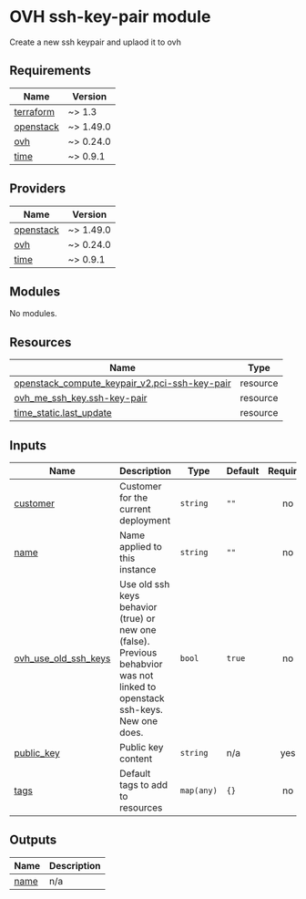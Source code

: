 # OVH ssh-key-pair module

Create a new ssh keypair and uplaod it to ovh
<!-- BEGIN_TF_DOCS -->
## Requirements

| Name | Version |
|------|---------|
| <a name="requirement_terraform"></a> [terraform](#requirement\_terraform) | ~> 1.3 |
| <a name="requirement_openstack"></a> [openstack](#requirement\_openstack) | ~> 1.49.0 |
| <a name="requirement_ovh"></a> [ovh](#requirement\_ovh) | ~> 0.24.0 |
| <a name="requirement_time"></a> [time](#requirement\_time) | ~> 0.9.1 |

## Providers

| Name | Version |
|------|---------|
| <a name="provider_openstack"></a> [openstack](#provider\_openstack) | ~> 1.49.0 |
| <a name="provider_ovh"></a> [ovh](#provider\_ovh) | ~> 0.24.0 |
| <a name="provider_time"></a> [time](#provider\_time) | ~> 0.9.1 |

## Modules

No modules.

## Resources

| Name | Type |
|------|------|
| [openstack_compute_keypair_v2.pci-ssh-key-pair](https://registry.terraform.io/providers/terraform-provider-openstack/openstack/latest/docs/resources/compute_keypair_v2) | resource |
| [ovh_me_ssh_key.ssh-key-pair](https://registry.terraform.io/providers/ovh/ovh/latest/docs/resources/me_ssh_key) | resource |
| [time_static.last_update](https://registry.terraform.io/providers/hashicorp/time/latest/docs/resources/static) | resource |

## Inputs

| Name | Description | Type | Default | Required |
|------|-------------|------|---------|:--------:|
| <a name="input_customer"></a> [customer](#input\_customer) | Customer for the current deployment | `string` | `""` | no |
| <a name="input_name"></a> [name](#input\_name) | Name applied to this instance | `string` | `""` | no |
| <a name="input_ovh_use_old_ssh_keys"></a> [ovh\_use\_old\_ssh\_keys](#input\_ovh\_use\_old\_ssh\_keys) | Use old ssh keys behavior (true) or new one (false). Previous behabvior was not linked to openstack ssh-keys. New one does. | `bool` | `true` | no |
| <a name="input_public_key"></a> [public\_key](#input\_public\_key) | Public key content | `string` | n/a | yes |
| <a name="input_tags"></a> [tags](#input\_tags) | Default tags to add to resources | `map(any)` | `{}` | no |

## Outputs

| Name | Description |
|------|-------------|
| <a name="output_name"></a> [name](#output\_name) | n/a |
<!-- END_TF_DOCS -->

